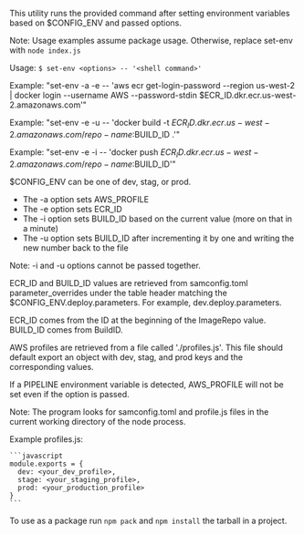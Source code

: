 This utility runs the provided command after setting environment variables based on $CONFIG_ENV and passed options.

Note: Usage examples assume package usage. Otherwise, replace set-env with `node index.js`

Usage: `$ set-env <options> -- '<shell command>'`

Example: "set-env -a -e -- 'aws ecr get-login-password --region us-west-2 | docker login --username AWS --password-stdin $ECR_ID.dkr.ecr.us-west-2.amazonaws.com'"

Example: "set-env -e -u -- 'docker build -t $ECR_ID.dkr.ecr.us-west-2.amazonaws.com/repo-name:$BUILD_ID .'"

Example: "set-env -e -i -- 'docker push $ECR_ID.dkr.ecr.us-west-2.amazonaws.com/repo-name:$BUILD_ID'"

$CONFIG_ENV can be one of dev, stag, or prod.

- The -a option sets AWS_PROFILE
- The -e option sets ECR_ID
- The -i option sets BUILD_ID based on the current value (more on that in a minute)
- The -u option sets BUILD_ID after incrementing it by one and writing the new number back to the file

Note: -i and -u options cannot be passed together.

ECR_ID and BUILD_ID values are retrieved from samconfig.toml parameter_overrides under the table header matching the $CONFIG_ENV.deploy.parameters. For example, dev.deploy.parameters.

ECR_ID comes from the ID at the beginning of the ImageRepo value. BUILD_ID comes from BuildID.

AWS profiles are retrieved from a file called './profiles.js'. This file should default export an object with dev, stag, and prod keys and the corresponding values.

If a PIPELINE environment variable is detected, AWS_PROFILE will not be set even if the option is passed.

Note: The program looks for samconfig.toml and profile.js files in the current working directory of the node process.

Example profiles.js:

    ```javascript
    module.exports = {
      dev: <your_dev_profile>,
      stage: <your_staging_profile>,
      prod: <your_production_profile>
    }
    ```

To use as a package run `npm pack` and `npm install` the tarball in a project.

